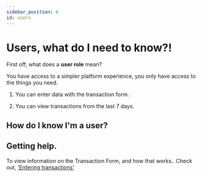 ```yaml
---
sidebar_position: 6
id: users
---
```


# Users, what do I need to know?!

First off, what does a **user role** mean?

You have access to a simpler platform experience, you only have access to the things you need.

1. You can enter data with the transaction form.

2. You can view transactions from the last 7 days.

## How do I know I'm a user?

## Getting help.

To view information on the Transaction Form, and how that works.. Check out, ['Entering transactions'](/data-platform/transactions/entering_transactions)